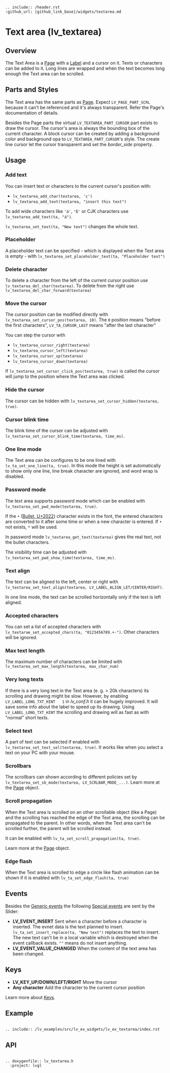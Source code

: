 ```eval_rst
.. include:: /header.rst 
:github_url: |github_link_base|/widgets/textarea.md
```
# Text area (lv_textarea)

## Overview

The Text Area is a [Page](/widgets/page) with a [Label](/widgets/label) and a cursor on it. 
Texts or characters can be added to it. 
Long lines are wrapped and when the text becomes long enough the Text area can be scrolled.

## Parts and Styles

The Text area has the same parts as [Page](/widgets/page). 
Expect `LV_PAGE_PART_SCRL` because it can't be referenced and it's always transparent.
Refer the Page's documentation of details.

Besides the Page parts the virtual `LV_TEXTAREA_PART_CURSOR` part exists to draw the cursor. 
The cursor's area is always the bounding box of the current character. 
A block cursor can be created by adding a background color and background opa to `LV_TEXTAREA_PART_CURSOR`'s style.
The create line cursor let the cursor transparent and set the *border_side* property.

## Usage

### Add text

You can insert text or characters  to the current cursor's position with:

- `lv_textarea_add_char(textarea, 'c')`
- `lv_textarea_add_text(textarea, "insert this text")`

To add wide characters like `'á'`, `'ß'` or CJK characters use `lv_textarea_add_text(ta, "á")`.

`lv_textarea_set_text(ta, "New text")` changes the whole text.

### Placeholder

A placeholder text can be specified - which is displayed when the Text area is empty - with `lv_textarea_set_placeholder_text(ta, "Placeholder text")`

### Delete character

To delete a character from the left of the current cursor position use `lv_textarea_del_char(textarea)`. 
To delete from the right use `lv_textarea_del_char_forward(textarea)`

### Move the cursor

The cursor position can be modified directly with `lv_textarea_set_cursor_pos(textarea, 10)`. 
The `0` position means "before the first characters", 
`LV_TA_CURSOR_LAST` means "after the last character"

You can step the cursor with
- `lv_textarea_cursor_right(textarea)`
- `lv_textarea_cursor_left(textarea)`
- `lv_textarea_cursor_up(textarea)`
- `lv_textarea_cursor_down(textarea)`

If `lv_textarea_set_cursor_click_pos(textarea, true)` is called the cursor will jump to the position where the Text area was clicked.

### Hide the cursor
The cursor can be hidden with `lv_textarea_set_cursor_hidden(textarea, true)`. 


### Cursor blink time
The blink time of the cursor can be adjusted with `lv_textarea_set_cursor_blink_time(textarea, time_ms)`.

### One line mode
The Text area can be configures to be one lined with `lv_ta_set_one_line(ta, true)`. 
In this mode the height is set automatically to show only one line, line break character are ignored, and word wrap is disabled. 

### Password mode
The text area supports password mode which can be enabled with `lv_textarea_set_pwd_mode(textarea, true)`. 

If the `•` ([Bullet, U+2022](http://www.fileformat.info/info/unicode/char/2022/index.htm)) character exists in the font, the entered characters are converted to it after some time or when a new character is entered. 
If `•` not exists, `*` will be used.

In password mode `lv_textarea_get_text(textarea)` gives the real text, not the bullet characters.

The visibility time can be adjusted with `lv_textarea_set_pwd_show_time(textarea, time_ms)`.

### Text align
The text can be aligned to the left, center or right with `lv_textarea_set_text_align(textarea, LV_LABEL_ALIGN_LET/CENTER/RIGHT)`.

In one line mode, the text can be scrolled horizontally only if the text is left aligned.

### Accepted characters
You can set a list of accepted characters with `lv_textarae_set_accepted_chars(ta, "0123456789.+-")`. 
Other characters will be ignored. 

### Max text length
The maximum number of characters can be limited with `lv_textarea_set_max_length(textarea, max_char_num)`

### Very long texts
If there is a  very long text in the Text area  (e. g. > 20k characters) its scrolling and drawing might be slow. 
However, by enabling `LV_LABEL_LONG_TXT_HINT   1` in *lv_conf.h* it can be hugely improved. 
It will save some info about the label to speed up its drawing. 
Using `LV_LABEL_LONG_TXT_HINT` the scrolling and drawing will as fast as with "normal" short texts.

### Select text
A part of text can be selected if enabled with `lv_textarea_set_text_sel(textarea, true)`. 
It works like when you select a text on your PC with your mouse. 

### Scrollbars
The scrollbars can shown according to different policies set by `lv_textarea_set_sb_mode(textarea, LV_SCRLBAR_MODE_...)`. 
Learn more at the [Page](/widgets/page) object.

### Scroll propagation
When the Text area is scrolled on an other scrollable object (like a Page) and the scrolling has reached the edge of the Text area, the scrolling can be propagated to the parent. 
In other words, when the Text area can't be scrolled further, the parent will be scrolled instead.

It can be enabled with `lv_ta_set_scroll_propagation(ta, true)`.

Learn more at the [Page](/widgets/page) object.

### Edge flash
When the Text area is scrolled to edge a circle like flash animation can be shown if it is enabled with `lv_ta_set_edge_flash(ta, true)`

## Events
Besides the [Generic events](/overview/event.html#generic-events) the following [Special events](/overview/event.html#special-events) are sent by the Slider:
- **LV_EVENT_INSERT** Sent when a character before a character is inserted. 
The evnet data is the text planned to insert. `lv_ta_set_insert_replace(ta, "New text")` replaces the text to insert. 
The new text can't be in a local variable which is destroyed when the event callback exists. `""` means do not insert anything.
- **LV_EVENT_VALUE_CHANGED** When the content of the text area has been changed. 

## Keys
- **LV_KEY_UP/DOWN/LEFT/RIGHT** Move the cursor
- **Any character** Add the character to the current cursor position

Learn more about [Keys](/overview/indev).

## Example

```eval_rst

.. include:: /lv_examples/src/lv_ex_widgets/lv_ex_textarea/index.rst

```

## API 

```eval_rst

.. doxygenfile:: lv_textarea.h
  :project: lvgl
        
```
